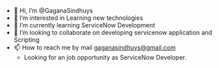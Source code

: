 - 👋 Hi, I’m @GaganaSindhuys
- 👀 I’m interested in Learning new technologies 
- 🌱 I’m currently learning ServiceNow Development 
- 💞️ I’m looking to collaborate on developing servicenow application and Scripting
- 📫 How to reach me by mail gaganasindhuys@gmail.com
  - Looking for an job opportunity as ServiceNow Developer.

<!---
GaganaSindhuys/GaganaSindhuys is a ✨ special ✨ repository because its `README.md` (this file) appears on your GitHub profile.
You can click the Preview link to take a look at your changes.
--->
